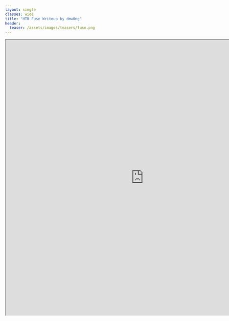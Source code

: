 ```yaml
---
layout: single
classes: wide
title: "HTB Fuse Writeup by dmw0ng"
header:
  teaser: /assets/images/teasers/fuse.png
---
```



<iframe height="900" src="https://drive.google.com/viewerng/viewer?embedded=true&amp;url=https://birdsarentrealctf.dev/content/dmw0ng/fuse/Hack_The_Box_-_Fuse.pdf" width="900"></iframe>
